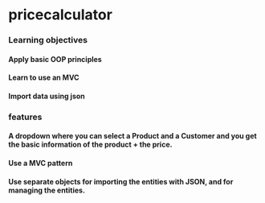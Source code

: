 # pricecalculator

### Learning objectives

  ####  Apply basic OOP principles
   #### Learn to use an MVC
   #### Import data using json
   
### features

  ####  A dropdown where you can select a Product and a Customer and you get the basic information of the product + the price.
   #### Use a MVC pattern
   #### Use separate objects for importing the entities with JSON, and for managing the entities.


